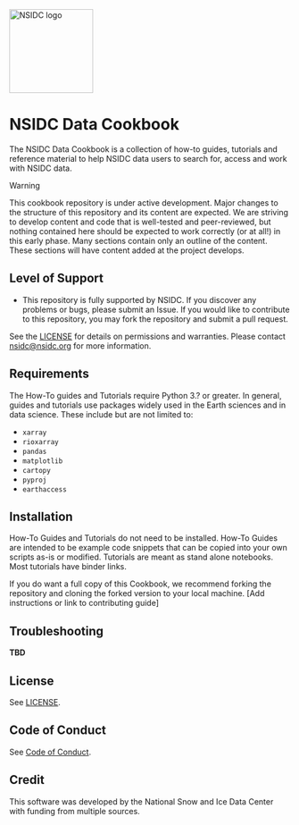<img alt="NSIDC logo" src="https://nsidc.org/themes/custom/nsidc/logo.svg" width="150" />


# NSIDC Data Cookbook

The NSIDC Data Cookbook is a collection of how-to guides, tutorials and reference material to help NSIDC data users to search for, access and work with NSIDC data.

<!-- prettier-ignore -->
> [!WARNING]
> This cookbook repository is under active development. Major changes to the structure of
> this repository and its content are expected. We are striving to develop content and code
> that is well-tested and peer-reviewed, but nothing contained here should be
> expected to work correctly (or at all!) in this early phase.  Many sections contain only an outline of the content.
> These sections will have content added at the project develops.

## Level of Support

* This repository is fully supported by NSIDC. If you discover any problems or bugs,
  please submit an Issue. If you would like to contribute to this repository, you may fork
  the repository and submit a pull request. 

See the [LICENSE](LICENSE) for details on permissions and warranties. Please contact
nsidc@nsidc.org for more information.


## Requirements

The How-To guides and Tutorials require Python 3.? or greater. In general, guides and tutorials use packages widely used in the Earth sciences and in data science.  These include but are not limited to:
- `xarray`  
- `rioxarray`  
- `pandas`  
- `matplotlib` 
- `cartopy`  
- `pyproj`  
- `earthaccess`  

## Installation

How-To Guides and Tutorials do not need to be installed.  How-To Guides are intended to be example code snippets that can be copied into your own scripts  as-is or modified.  Tutorials are meant as stand alone notebooks.  Most tutorials have binder links.

If you do want a full copy of this Cookbook, we recommend forking the repository and cloning the forked version to your local machine.  [Add instructions or link to contributing guide]  

## Troubleshooting

**TBD**

## License

See [LICENSE](LICENSE).


## Code of Conduct

See [Code of Conduct](CODE_OF_CONDUCT.md).


## Credit

This software was developed by the National Snow and Ice Data Center with funding from
multiple sources.
